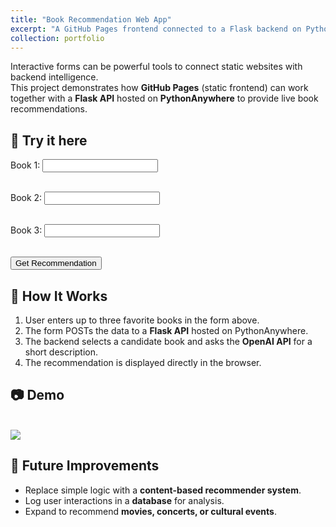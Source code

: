 ```yaml
---
title: "Book Recommendation Web App"
excerpt: "A GitHub Pages frontend connected to a Flask backend on PythonAnywhere.<br/><img src='/images/bookrec.png'>"
collection: portfolio
---
```


Interactive forms can be powerful tools to connect static websites with backend intelligence.  
This project demonstrates how **GitHub Pages** (static frontend) can work together with a **Flask API** hosted on **PythonAnywhere** to provide live book recommendations.

## 🚀 Try it here

<form id="book-form" method="POST">
  <label for="book1">Book 1:</label>
  <input type="text" id="book1" name="field_1" autocomplete="off"><br><br>

  <label for="book2">Book 2:</label>
  <input type="text" id="book2" name="field_2" autocomplete="off"><br><br>

  <label for="book3">Book 3:</label>
  <input type="text" id="book3" name="field_3" autocomplete="off"><br><br>

  <button type="submit">Get Recommendation</button>
</form>

<div id="result"></div>

<script>
async function fetchSuggestions(query) {
  const response = await fetch(`https://miterdemes.pythonanywhere.com/suggest?q=${encodeURIComponent(query)}`);
  return await response.json();
}

function setupAutocomplete(input) {
  const suggestionBox = document.createElement("div");
  suggestionBox.style.border = "1px solid #ccc";
  suggestionBox.style.position = "absolute";
  suggestionBox.style.backgroundColor = "#fff";
  suggestionBox.style.zIndex = "1000";
  suggestionBox.style.maxHeight = "150px";
  suggestionBox.style.overflowY = "auto";
  suggestionBox.style.width = input.offsetWidth + "px";
  suggestionBox.style.display = "none";
  
  suggestionBox.style.left = input.offsetLeft + "px";
  suggestionBox.style.top = (input.offsetTop + input.offsetHeight) + "px";

  input.parentNode.appendChild(suggestionBox);

  input.addEventListener("input", async () => {
    const query = input.value;
    if (!query) {
      suggestionBox.style.display = "none";
      return;
    }

    const suggestions = await fetchSuggestions(query);
    suggestionBox.innerHTML = "";
    suggestions.forEach(suggestion => {
      const item = document.createElement("div");
      item.textContent = suggestion;
      item.style.padding = "5px";
      item.style.cursor = "pointer";
      item.addEventListener("click", () => {
        input.value = suggestion;
        suggestionBox.style.display = "none";
      });
      suggestionBox.appendChild(item);
    });

    suggestionBox.style.display = suggestions.length ? "block" : "none";
  });

  document.addEventListener("click", (e) => {
    if (!suggestionBox.contains(e.target) && e.target !== input) {
      suggestionBox.style.display = "none";
    }
  });
}

["book1", "book2", "book3"].forEach(id => {
  setupAutocomplete(document.getElementById(id));
});

document.getElementById("book-form").addEventListener("submit", async function(e) {
  e.preventDefault();

  const formData = new FormData(this);
  const response = await fetch("https://miterdemes.pythonanywhere.com/process", {
    method: "POST",
    body: formData
  });

  const data = await response.json();
  document.getElementById("result").innerText = data.message;
});
</script>

## 🔧 How It Works
1. User enters up to three favorite books in the form above.  
2. The form POSTs the data to a **Flask API** hosted on PythonAnywhere.  
3. The backend selects a candidate book and asks the **OpenAI API** for a short description.  
4. The recommendation is displayed directly in the browser.

## 📷 Demo
<br/><img src='/images/bookrec.png'>

## 🔮 Future Improvements
- Replace simple logic with a **content-based recommender system**.  
- Log user interactions in a **database** for analysis.  
- Expand to recommend **movies, concerts, or cultural events**.  
